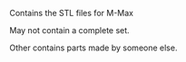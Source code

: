 Contains the STL files for M-Max

May not contain a complete set.

Other contains parts made by someone else.